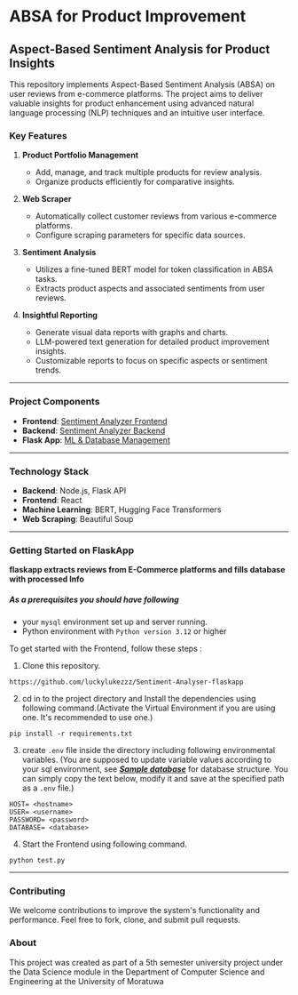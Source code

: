 # ABSA for Product Improvement

## Aspect-Based Sentiment Analysis for Product Insights

This repository implements Aspect-Based Sentiment Analysis (ABSA) on user reviews from e-commerce platforms. The project aims to deliver valuable insights for product enhancement using advanced natural language processing (NLP) techniques and an intuitive user interface.

### Key Features

1. **Product Portfolio Management**
   - Add, manage, and track multiple products for review analysis.
   - Organize products efficiently for comparative insights.

2. **Web Scraper**
   - Automatically collect customer reviews from various e-commerce platforms.
   - Configure scraping parameters for specific data sources.

3. **Sentiment Analysis**
   - Utilizes a fine-tuned BERT model for token classification in ABSA tasks.
   - Extracts product aspects and associated sentiments from user reviews.

4. **Insightful Reporting**
   - Generate visual data reports with graphs and charts.
   - LLM-powered text generation for detailed product improvement insights.
   - Customizable reports to focus on specific aspects or sentiment trends.

---

### Project Components

- **Frontend**: [Sentiment Analyzer Frontend](https://github.com/luckylukezzz/Sentiment-Analyser-Frontend)
- **Backend**: [Sentiment Analyzer Backend](https://github.com/luckylukezzz/Sentiment-Analyser-Backend)
- **Flask App**: [ML & Database Management](https://github.com/luckylukezzz/Sentiment-Analysier-flaskapp)

---

### Technology Stack

- **Backend**: Node.js, Flask API
- **Frontend**: React
- **Machine Learning**: BERT, Hugging Face Transformers
- **Web Scraping**: Beautiful Soup

---

### Getting Started on FlaskApp


**flaskapp extracts reviews from E-Commerce platforms and fills database with processed Info**

#####  As a prerequisites you should have following
- your `mysql` environment set up and server running.
- Python environment with `Python version 3.12` or higher

To get started with the Frontend, follow these steps :

1. Clone this repository.

```
https://github.com/luckylukezzz/Sentiment-Analyser-flaskapp
```

2. cd in to the project directory and Install the dependencies using following command.(Activate the Virtual Environment if you are using one. It's recommended to use one.)

```
pip install -r requirements.txt
```

3. create `.env` file inside the directory including following environmental variables.
(You are supposed to update variable values according to your sql environment, see [***Sample database***](https://github.com/luckylukezzz/Sentiment-Analysier-flaskapp/blob/main/temp_db_cons/db_aaacae_dse_8_12_2024.sql) for database structure. 
You can simply copy the text below, modify it and save at the specified path as a `.env` file.)

```
HOST= <hostname>
USER= <username>  
PASSWORD= <password>
DATABASE= <database>
```

4. Start the Frontend using following command.

```
python test.py
```

---

### Contributing

We welcome contributions to improve the system's functionality and performance. 
Feel free to fork, clone, and submit pull requests.


### About 

This project was created as part of a 5th semester university project under the 
Data Science module in the Department of Computer Science and Engineering at the University of Moratuwa
